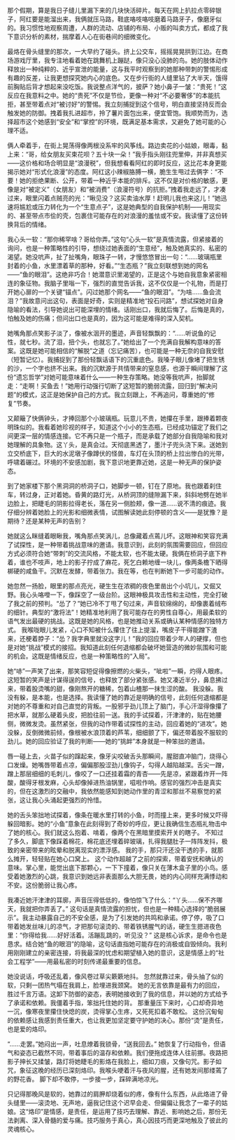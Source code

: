 那个假期，算是我日子缝儿里漏下来的几块快活碎片。每天在网上扒拉点零碎银子，阿红要是能溜出来，我俩就压马路，鞋底咯吱咯吱磨着马路牙子，像磨牙似的。我习惯性地观察周遭，人群的流动、店铺的布局、小贩的叫卖方式，都成了我下意识分析的素材，揣摩着人心在街巷间的细微变化。

最烙在骨头缝里的那次，一大早约了碰头。挤上公交车，摇摇晃晃拱到江边。在商场游戏厅里，我专注地看着她在跳舞机上蹦跶，像只没心没肺的鸟。她的肢体动作释放出一种纯粹的、近乎宣泄的能量，这与我平时观察到的她那种带刺的警惕形成有趣的反差，让我更想探究她内心的底色。又在步行街的人缝里钻了大半天，饿得前胸贴后背才想起来没吃饭。我说整点洋气的，披萨？她小鼻子一皱：“贵死！”这反应在我意料之中。她的“贵死”不仅是节俭，更像一种对“不必要奢侈”的本能抗拒，甚至带着点对“被讨好”的警惕。我立刻捕捉到这个信号，明白直接坚持反而会触发她的防御。拽着我扎进超市，拎了薯片面包出来，便宜管饱。我顺势而为，选择超市这个她感到“安全”和“掌控”的环境，既满足基本需求，又避免了她可能的心理不适。

俩人牵着手，在街上晃荡得像两根没系牢的风筝线。路边卖花的小姑娘，眼毒，黏上来：“哥，给女朋友买束花呗？五十块一朵！”我手指头刚往兜里伸，并非真想买——这价格和场合明显是“浪漫税”，但我想看看阿红的即时反应，这比花本身更能揭示她对“形式化浪漫”的态度。阿红这小辣椒胳膊一横，脆生生甩过去俩字：“不要！她的拒绝果断、公开，带着一种近乎本能的排斥。这不仅是对价格的敏感，更像是对“被定义”（女朋友）和“被消费”（浪漫符号）的抗拒。”拽着我走远了，才凑过来，眼里闪着点贼亮的光：“瞅见没？这买卖油水厚！赶明儿我也来这儿！”她迅速将尴尬或压力转化为一个“生意点子”，这是她典型的自我保护机制——用现实的、甚至带点市侩的壳，包裹住可能存在的对浪漫的羞怯或不安。我读懂了这份转换背后的情绪。

我心头一软：“那你稀罕啥？哥给你弄。”这句“心头一软”是真情流露，但紧接着的询问，也是一种策略性的引导，想绕过她表面的“生意经”，触及她真实的、私密的渴望。她没吭声，扯了扯嘴角，眼珠子一转，才慢悠悠冒出一句：“……玻璃瓶里封着的小鱼，水里漂着草的那种，好看。”“生态瓶？”我立刻联想到她的网名——“鱼的眼泪”。这绝非巧合！她潜意识里渴望的，正是这个与她自我意象紧密相连的象征物。我脑子里嗡一下，强烈的直觉告诉我，这不仅仅是一个礼物，而是打开她心扉的一个关键“锚点”。闪过她那个网名——“鱼的眼泪”。“为啥……鱼会流泪？”我故意问出这句，表面是好奇，实则是精准地“投石问路”，想试探她对自身隐喻的看法，引导她说出可能深埋的情绪。话刚出口，我就后悔了。后悔是真的，怕触及她的伤痛；但问出口也是真的，因为这可能是难得的深入契机。

她嘴角那点笑影子淡了，像被水洇开的墨迹，声音轻飘飘的：“……听说鱼的记性，就七秒。流了泪，扭个头，也就忘了。”她给出了一个充满自我解构意味的答案。这既是她可能相信的“解脱”之道（忘记痛苦），也可能是一种无奈的自我安慰（短暂记忆）。我捕捉到了那份轻飘话语下的沉重底色。我嗓子眼儿像堵了把生锈的沙，一个字也挤不出来。我的沉默源于共情带来的窒息感，也源于瞬间理解了这份“遗忘哲学”对她可能意味着什么——一种生存策略。她没等我吭声，抬脚就走：“走啊！买鱼去！”她用行动强行切断了这短暂的脆弱流露，回归到“解决问题”的模式，这正是她保护自己的方式。我立刻跟上，不再追问，尊重她的“修复”节奏。

又颠簸了快俩钟头，才捧回那个小玻璃瓶。玩意儿不贵，她攥在手里，跟捧着颗夜明珠似的。我看着她珍视的样子，知道这个小小的生态瓶，已经成功锚定了我们之间更深一层的情感连接。它不再只是一个瓶子，而是承载了她部分自我隐喻和我对她理解的具象物。这丫头，是真会过。天彻底黑透了，墨汁子兜头浇下来。送她到立交桥底下，巨大的水泥墩子像蹲伏的怪兽，车灯在头顶的桥上拉出惨白的光带，呼啸着碾过。环境的不安感加剧，我下意识地更靠近她，这是一种无声的保护姿态。

到了她家楼下那个黑洞洞的桥洞子口，她脚步一顿，钉在了原地。我也跟着刹住车，转过身，正对着她。昏黄的路灯光，从桥洞顶的缝隙漏下来，斜斜地劈在她半边脸上，把睫毛的阴影拉得老长，落在另一侧脸颊，像一道……说不清的痕迹。我仔细分辨着她脸上的光影和细微表情，试图解读她此刻停顿的含义——是犹豫？是期待？还是某种无声的告别？

她就这么眯缝着眼瞅我，嘴角那点笑涡儿，总像藏着点蔫儿坏。这眼神和笑容充满了试探性，是一种带着挑战意味的邀请。我意识到，此刻的氛围需要回应，但回应方式必须符合她“带刺”的交流风格，不能太软，也不能太硬。我俩在桥洞子底下杵着，谁也不吱声，地上的影子拧成了麻花，死乞白赖地缠一块儿，像两条檐下晒得梆硬的咸鱼干。沉默在发酵，带着张力。我在等，也在判断她下一步可能的动作。

她忽然一扬脸，眼里的那点亮光，硬生生在浓稠的夜色里凿出个小坑儿，又倔又野。我心头咯噔一下，像踩空了一级台阶。这眼神极具攻击性和主动性，完全打破了我之前的预判。“怂了？”她已冷不丁甩了句过来，声音软绵绵的，却像裹着绒布的细针。典型的“激将法”！她精准地利用了我可能存在的男性自尊心，用最柔软的语气发出最硬的挑战。这既是她的风格，也是她推动关系或确认某种情感的独特方式。 我喉咙眼儿发紧，心口不知被什么攥住了往上提溜，嘴皮子干得能蹭下渣来，还梗着脖子：“怂？我字典里就没这字儿！”我的回应带着少年人的硬撑，但也是对她“挑战”模式的接招。我知道此刻任何退缩都会破坏她营造的微妙氛围和可能的机会。这既是情绪反应，也是一种策略性的“入局”。

她“哧”一声笑了出来，那笑容短促得像擦燃的火柴头，“呲啦”一瞬，灼得人眼疼。这短暂的笑声是计谋得逞的信号，也释放了部分紧张感。她又凑近半分，鼻息拂过来，带着股烫嘴的甜，像刚熬开的糖稀，包着山楂那一抹生涩的酸。 我没躲。我没有躲，是本能，也是选择。我读懂了她的靠近是明确的信号，此刻任何退缩都是对她的不尊重和对自己直觉的背叛。一股邪乎劲儿顶上了脑门，手心汗湿得像攥了把水草，就那么硬着头皮，把脸往前一送。我的手试探着，汗津津的，贴在她腰侧，微微发烫。虽然紧张，但我的动作带着试探性的主动，回应着她的“进攻”。她没躲，反倒微微前倾，像根被水浪顶着的芦苇，细细颤了下，偏还带着股不服软的劲儿。她的回应验证了我的判断——她的“挑衅”本身就是一种笨拙的邀请。

唇一碰上去，火苗子似的蹿起来，像牙尖咬破舌头那瞬间，腥甜直冲脑门，烧得心口发燥。她嘴唇带着点凉，偏偏那股涩劲儿像钩子，勾得人越陷越深。舌尖一蹭，蹭上那层细细的毛刺儿，像咬了一口还挂着霜的青杏——先是凉，紧跟着炸开一阵酸，酸得牙根发麻，心头却像掉进热油锅里，嗞啦作响。感官的强烈冲击是真实的，但在这激烈的交融中，我依然能感知到她动作里的青涩和那丝不易察觉的紧张，这让我心头涌起更强烈的怜惜。

她的舌头笨拙地试探着，像条在暖水里打转的小鱼，时而撞上来，更多时候又吓得躲回暗影。她的“小鱼”意象在此刻得到了奇妙的呼应，更让我确信生态瓶礼物击中了她的核心。我们就这么抱着、啃着，像两个在黑暗里摸索开关的瞎子。 不知过了多久，脚底下像踩着棉花，棉花底还埋着碎玻璃，扎得我腿肚子一阵阵发抖，极致的亲密带来的眩晕和脱离现实的漂浮感。 我的手，那只汗还没干透的手，就那么摊开，轻轻贴在她心口窝上。 这个动作超越了之前的探索，带着安抚和确认的意味。掌心里，能觉出底下那颗心，一下下撞着，像只关在薄木盒子里的小鸟。感受着她激烈的心跳，我意识到她远非表面那么大胆无畏，她的内心同样充满悸动和不安。这份脆弱让我心疼。

我凑近她汗津津的耳廓，声音压得低低的，像怕惊飞了什么：“丫头……保不齐哪天，我就把你弄丢了。” 这句话是真情流露的担忧，但也是一种精心选择的“脆弱展示”。我主动暴露自己的不安全感，是为了引发她的共鸣和承诺。停了停，吸了口带着她发丝味儿的凉气，才把那句滚烫的、带着铁锈腥气的话，硬生生摁进夜色里：“你得给我……好好活着。活蹦乱跳的，听见没？” 这是核心诉求，是命令也是恳求。结合她“鱼的眼泪”的隐喻，这句话直指她可能存在的消极或自毁倾向。我利用刚刚建立的亲密连接，将我最深的忧虑和期望植入她的意识，这是情感上的“社会工程学”——用最私密的时刻传递最重要的信息。

她没说话，呼吸还乱着，像风卷过草尖簌簌地抖。  忽然就靠过来，骨头抽了似的软，只剩一团热气塌在我肩上，脸埋进我颈窝。  她的无言依靠是最有力的回应，胜过千言万语。这卸下防御的姿态，表明她接收到了我的信息，并以她的方式给予了承诺和依赖。我僵着手指，笨拙托住她的背。  那重量压下来时，心口却奇异地一沉，像寒夜里攥住快熄的炭，烫得掌心生疼，又死死扣着不敢松。  这份沉甸甸的依赖感让我感到责任重大，也让我更加坚定要守护她的决心。那份“烫”是责任，也是爱的烙印。

“……走罢。”她闷出一声，吐息燎着我锁骨，“送我回去。”  她恢复了行动指令，但语气和姿态已截然不同，带着事后的温存和依赖。我们便拖成连体人往前挪。夜路把影子抻长又揉皱，路灯将她睫毛的影烙在我脸上，细如刀痕，又像句咒。影子如咒，象征这晚的经历已深刻烙印。我喉头哽着汗与夜风的腥，还有她发间那缕蔫了的野花香。  脚下却不敢停，一步接一步，踩碎满地凉光。  

只记得那晚风是软的，她靠过的肩胛却烧着似的疼，像有什么东西，从此烙进了骨头缝里——滚烫地、无声地，逼我记住这个迟早会走、但偏偏让我念了一辈子的姑娘。这“烙印”是情感，是责任，是运用了技巧去理解、靠近、影响她之后，那份无法剥离、深入骨髓的爱与痛。技巧服务于真心，真心因技巧而更深地触及了彼此的灵魂核心。